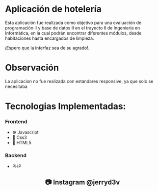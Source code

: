# Aplicación de hotelería

Esta aplicación fue realizada como objetivo para una evaluación de programación II y base de datos II en el trayecto II de Ingeniería en Informática,
en la cual podrán encontrar diferentes módulos, desde habitaciones hasta encargados de limpieza.

¡Espero que la interfaz sea de su agrado!.

# Observación

La aplicacion no fue realizada con estandares responsive, ya que solo se necesitaba

# Tecnologias Implementadas:

<div id="header" align="start">
  <h3>Frontend</h3>
</div>

- ⚙ Javascript 
- 🎨 Css3 
- 👔 HTML5 

<div id="header" align="start">
  <h3>Backend</h3>
</div>

-  PHP 


<div id="header" align="center">
  <h2> 📷 Instagram @jerryd3v</h2>
</div>


